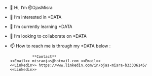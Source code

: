 - 👋 Hi, I’m @OjasMisra
- 👀 I’m interested in *DATA 
- 🌱 I’m currently learning *DATA
- 💞️ I’m looking to collaborate on *DATA
- 📫 How to reach me is through my *DATA below : 

                **Contact**
      <<Email>> misraojas@hotmail.com <<Email>>
      <<Linkedin>> https://www.linkedin.com/in/ojas-misra-b33336145/ <<Linkedin>>

